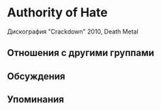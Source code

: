 # Authority of Hate

Дискография
"Crackdown" 2010, Death Metal

## Отношения с другими группами


## Обсуждения


## Упоминания

